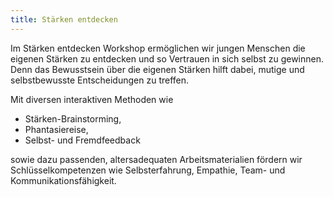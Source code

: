 ```yaml
---
title: Stärken entdecken
---
```

Im Stärken entdecken Workshop ermöglichen wir jungen Menschen die eigenen Stärken zu entdecken und so Vertrauen in sich selbst zu gewinnen. Denn das Bewusstsein über die eigenen Stärken hilft dabei, mutige und selbstbewusste Entscheidungen zu treffen. 

Mit diversen interaktiven Methoden wie 

* Stärken-Brainstorming, 
* Phantasiereise, 
* Selbst- und Fremdfeedback 

sowie dazu passenden, altersadequaten Arbeitsmaterialien fördern wir Schlüsselkompetenzen wie Selbsterfahrung, Empathie, Team- und Kommunikationsfähigkeit.

